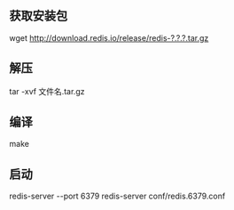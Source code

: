 ## 获取安装包
 wget http://download.redis.io/release/redis-?.?.?.tar.gz

## 解压
 tar -xvf 文件名.tar.gz

## 编译
 make

## 启动
redis-server --port 6379
redis-server conf/redis.6379.conf
